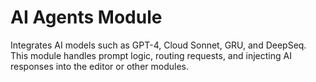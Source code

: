 # AI Agents Module

Integrates AI models such as GPT-4, Cloud Sonnet, GRU, and DeepSeq. This module handles prompt logic, routing requests, and injecting AI responses into the editor or other modules.
